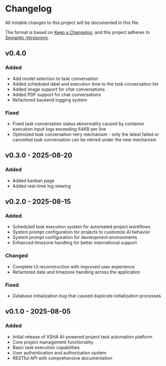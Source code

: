 # Changelog

All notable changes to this project will be documented in this file.

The format is based on [Keep a Changelog](https://keepachangelog.com/en/1.0.0/), and this project adheres to [Semantic Versioning](https://semver.org/spec/v2.0.0.html).

## v0.4.0

### Added

- Add model selection to task conversation
- Added scheduled label and execution time to the task conversation list
- Added image support for chat conversations
- Added PDF support for chat conversations
- Refactored backend logging system

### Fixed

- Fixed task conversation status abnormality caused by container execution input logs exceeding 64KB per line
- Optimized task conversation retry mechanism - only the latest failed or cancelled task conversation can be retried under the new mechanism

## v0.3.0 - 2025-08-20

### Added

- Added kanban page
- Added real-time log viewing

## v0.2.0 - 2025-08-15

### Added

- Scheduled task execution system for automated project workflows
- System prompt configuration for projects to customize AI behavior
- System prompt configuration for development environments
- Enhanced timezone handling for better international support

### Changed

- Complete UI reconstruction with improved user experience
- Refactored date and timezone handling across the application

### Fixed

- Database initialization bug that caused duplicate initialization processes

## v0.1.0 - 2025-08-05

### Added

- Initial release of XSHA AI-powered project task automation platform
- Core project management functionality
- Basic task execution capabilities
- User authentication and authorization system
- RESTful API with comprehensive documentation
